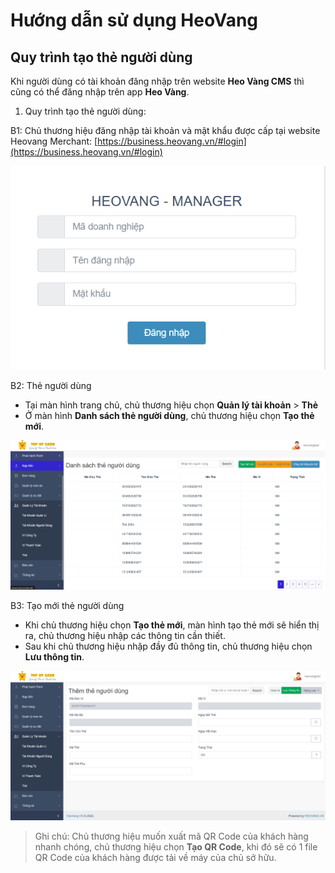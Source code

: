 # Hướng dẫn sử dụng HeoVang
## Quy trình tạo thẻ người dùng


Khi người dùng có tài khoản đăng nhập trên website **Heo Vàng CMS**	thì cũng có thể đăng nhập trên app **Heo Vàng**.


1. Quy trình tạo thẻ người dùng:

B1: Chủ thương hiệu đăng nhập tài khoản và mật khẩu được cấp tại website Heovang Merchant: [https://business.heovang.vn/#login](https://business.heovang.vn/#login)

 ![Màn hình Đăng nhập](/images/admin/login.png)

B2: Thẻ người dùng
- Tại màn hình trang chủ, chủ thương hiệu chọn **Quản lý tài khoản** > **Thẻ**
- Ở màn hình **Danh sách thẻ người dùng**, chủ thương hiệu chọn **Tạo thẻ mới**.

![Màn hình Danh sách thẻ người dùng](/images/admin/dstnd.png)

B3: Tạo mới thẻ người dùng
- Khi chủ thương hiệu chọn **Tạo thẻ mới**, màn hình tạo thẻ mới sẽ hiển thị ra, chủ thương hiệu nhập các thông tin cần thiết.
- Sau khi chủ thương hiệu nhập đầy đủ thông tin, chủ thương hiệu chọn **Lưu thông tin**.


![Màn hình tạo mới thẻ người dùng](/images/admin/tmtnd.png)

> Ghi chú: Chủ thương hiệu muốn xuất mã QR Code của khách hàng nhanh chóng, chủ thương hiệu chọn **Tạo QR Code**, khi đó sẽ có 1 file QR Code của khách hàng được tải về máy của chủ sở hữu. 
